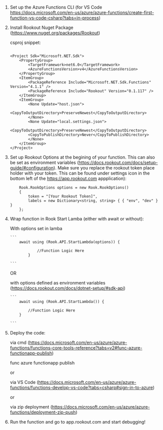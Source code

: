 1. Set up the Azure Functions CLI (for VS Code https://docs.microsoft.com/en-us/azure/azure-functions/create-first-function-vs-code-csharp?tabs=in-process)

2. Install Rookout Nuget Package (https://www.nuget.org/packages/Rookout)

    csproj snippet:

    ```

    <Project Sdk="Microsoft.NET.Sdk">
        <PropertyGroup>
            <TargetFramework>net6.0</TargetFramework>
            <AzureFunctionsVersion>v4</AzureFunctionsVersion>
        </PropertyGroup>
        <ItemGroup>
            <PackageReference Include="Microsoft.NET.Sdk.Functions" Version="4.1.1" />
            <PackageReference Include="Rookout" Version="0.1.117" />
        </ItemGroup>
        <ItemGroup>
            <None Update="host.json">
            <CopyToOutputDirectory>PreserveNewest</CopyToOutputDirectory>
            </None>
            <None Update="local.settings.json">
            <CopyToOutputDirectory>PreserveNewest</CopyToOutputDirectory>
            <CopyToPublishDirectory>Never</CopyToPublishDirectory>
            </None>
        </ItemGroup>
    </Project>
    
    ```

3. Set up Rookout Options at the begining of your function. This can also be set as environment variables (https://docs.rookout.com/docs/setup-guide/#configuration). Make sure you replace the rookout token place holder with your token. This can be found under settings icon in the bottom left of the https://app.rookout.com appplication):

    ```
        Rook.RookOptions options = new Rook.RookOptions() 
        {
            token = "[Your Rookout Token]",
            labels = new Dictionary<string, string> { { "env", "dev" } }
        };

    ```

4.  Wrap function in Rook Start Lamba (either with await or without):
        
    With options set in lamba

        ```
            await using (Rook.API.StartLambda(options)) {

                    //Function Logic Here
                }

        ```

    OR
    
    with options defined as environment variables (https://docs.rookout.com/docs/dotnet-setup/#sdk-api)

        ```
            await using (Rook.API.StartLambda()) {

                //Function Logic Here
            }
            
        ```
    

5. Deploy the code:

    via cmd (https://docs.microsoft.com/en-us/azure/azure-functions/functions-core-tools-reference?tabs=v2#func-azure-functionapp-publish) 
    
    func azure functionapp publish <FunctionAppName>

    or

    via VS Code (https://docs.microsoft.com/en-us/azure/azure-functions/functions-develop-vs-code?tabs=csharp#sign-in-to-azure)

    or

    via zip deployment (https://docs.microsoft.com/en-us/azure/azure-functions/deployment-zip-push)

    

6. Run the function and go to app.rookout.com and start debugging!